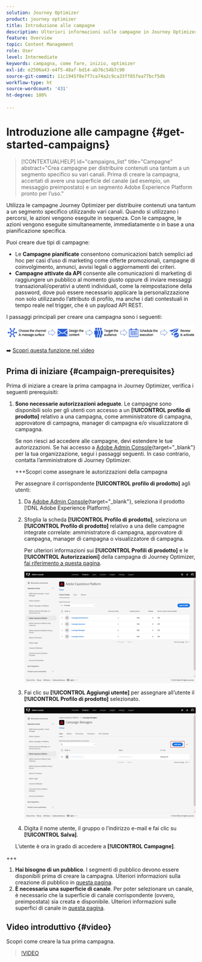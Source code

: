 ```yaml
---
solution: Journey Optimizer
product: journey optimizer
title: Introduzione alle campagne
description: Ulteriori informazioni sulle campagne in Journey Optimizer
feature: Overview
topic: Content Management
role: User
level: Intermediate
keywords: campagna, come fare, inizio, optimizer
exl-id: e2506a43-e4f5-48af-bd14-ab76c54b7c90
source-git-commit: 11c1945f8e7f7ca74a2c9ca33ff85fea77bcf5db
workflow-type: ht
source-wordcount: '431'
ht-degree: 100%

---
```


# Introduzione alle campagne {#get-started-campaigns}

>[!CONTEXTUALHELP]
>id="campaigns_list"
>title="Campagne"
>abstract="Crea campagne per distribuire contenuti una tantum a un segmento specifico su vari canali. Prima di creare la campagna, accertati di avere una superficie del canale (ad esempio, un messaggio preimpostato) e un segmento Adobe Experience Platform pronto per l’uso."

Utilizza le campagne Journey Optimizer per distribuire contenuti una tantum a un segmento specifico utilizzando vari canali. Quando si utilizzano i percorsi, le azioni vengono eseguite in sequenza. Con le campagne, le azioni vengono eseguite simultaneamente, immediatamente o in base a una pianificazione specifica.

Puoi creare due tipi di campagne:

* Le **Campagne pianificate** consentono comunicazioni batch semplici ad hoc per casi d’uso di marketing come offerte promozionali, campagne di coinvolgimento, annunci, avvisi legali o aggiornamenti dei criteri.
* **Campagne attivate da API** consente alle comunicazioni di marketing di raggiungere un pubblico al momento giusto oppure di inviare messaggi transazionali/operativi a utenti individuali, come la reimpostazione della password, dove può essere necessario applicare la personalizzazione non solo utilizzando l’attributo di profilo, ma anche i dati contestuali in tempo reale nel trigger, che è un payload API REST.

I passaggi principali per creare una campagna sono i seguenti:

![](assets/create-campaign-process.png)

➡️ [Scopri questa funzione nel video](#video)

## Prima di iniziare {#campaign-prerequisites}

Prima di iniziare a creare la prima campagna in Journey Optimizer, verifica i seguenti prerequisiti:

1. **Sono necessarie autorizzazioni adeguate**. Le campagne sono disponibili solo per gli utenti con accesso a un **[!UICONTROL profilo di prodotto]** relativo a una campagna, come amministratore di campagna, approvatore di campagna, manager di campagna e/o visualizzatore di campagna.

   Se non riesci ad accedere alle campagne, devi estendere le tue autorizzazioni. Se hai accesso a [Adobe Admin Console](https://adminconsole.adobe.com/){target="_blank"} per la tua organizzazione, segui i passaggi seguenti. In caso contrario, contatta l’amministratore di Journey Optimizer.

   +++Scopri come assegnare le autorizzazioni della campagna

   Per assegnare il corrispondente **[!UICONTROL profilo di prodotto]** agli utenti:

   1. Da [Adobe Admin Console](https://adminconsole.adobe.com/){target="_blank"}, seleziona il prodotto [!DNL Adobe Experience Platform].

   1. Sfoglia la scheda **[!UICONTROL Profilo di prodotto]**, seleziona un **[!UICONTROL Profilo di prodotto]** relativo a una delle campagne integrate correlate: amministratore di campagna, approvatore di campagna, manager di campagna o visualizzatore di campagna.

      Per ulteriori informazioni sui **[!UICONTROL Profili di prodotto]** e le **[!UICONTROL Autorizzazioni]** della campagna di Journey Optimizer, [fai riferimento a questa pagina](../administration/ootb-product-profiles.md).

      ![](assets/do-not-localize/admin_1.png)

   1. Fai clic su **[!UICONTROL Aggiungi utente]** per assegnare all’utente il **[!UICONTROL Profilo di prodotto]** selezionato.

      ![](assets/do-not-localize/admin_2.png)

   1. Digita il nome utente, il gruppo o l’indirizzo e-mail e fai clic su **[!UICONTROL Salva]**.

   L’utente è ora in grado di accedere a **[!UICONTROL Campagne]**.

+++

1. **Hai bisogno di un pubblico**. I segmenti di pubblico devono essere disponibili prima di creare la campagna. Ulteriori informazioni sulla creazione di pubblico in [questa pagina](../segment/about-segments.md).
1. **È necessaria una superficie di canale**. Per poter selezionare un canale, è necessario che la superficie di canale corrispondente (ovvero, preimpostata) sia creata e disponibile. Ulteriori informazioni sulle superfici di canale in [questa pagina](../configuration/channel-surfaces.md).

## Video introduttivo {#video}

Scopri come creare la tua prima campagna.

>[!VIDEO](https://video.tv.adobe.com/v/346680?quality=12)

